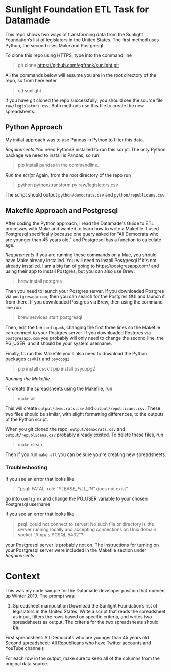 # Sunlight Foundation ETL Task for Datamade

This repo shows two ways of transforming data from the Sunlight Foundation’s list of legislators in the United States.
The first method uses Python, the second uses Make and Postgresql.

To clone this repo using HTTPS, type into the command line

> git clone https://github.com/egfrank/sunlight.git

All the commands below will assume you are in the root directory of the repo, so from here enter
> cd sunlight

if you have git cloned the repo successfully, you should see the source file `raw/legislators.csv`. Both methods use this file to create the new spreadsheets.

## Python Approach
My initial approach was to use Pandas in Python to filter this data. 

*Requirements* You need Python3 installed to run this script. The only Python package we need to install is Pandas, so run
> pip install pandas
in the commandline. 

*Run the script* Again, from the root directory of the repo run
> python python/transform.py raw/legislators.csv

The script should output `python/democrats.csv` and `python/republicans.csv`.


## Makefile Approach and Postgresql

After coding the Python approach, I read the Datamade's Guide to ETL processes with Make and wanted to learn how to write a Makefile. I used Postgresql specifically because one query asked for "All Democrats who are younger than 45 years old," and  Postgresql has a function to calculate age.

*Requirements* If you are running these commands on a Mac, you should have Make already installed. You will need to install Postgresql if it's not already installed. I am a big fan of going to https://postgresapp.com/ and using their app to install Postgres, but you can also use Brew:
> brew install postgres

Then you need to launch your Postgres server. If you downloaded Postgres via `postgresapp.com`, then you can search for the Postgres GUI and launch it from there. If you downloaded Postgres via Brew, then using the command line run
> brew services start postgresql

Then, edit the file `config.mk`, changing the first three lines so the Makefile can connect to your Postgres server. If you downloaded Postgres via  `postgresapp.com` you probably will only need to change the second line, the PG_USER, and it should be your system username.

Finally, to run this Makefile you'll also need to download the Python packages `csvkit` and `psycopg2` 
> pip install csvkit
> pip install psycopg2

*Running the Makefile*

To create the spreadsheets using the Makefile, run
> make all

This will create `output/democrats.csv` and `output/republicans.csv`. These two files should be similar, with slight formatting differences, to the outputs of the Python script.

When you git cloned the repo, `output/democrats.csv` and `output/republicans.csv` probably already existed. To delete these files, run
> make clean

Then if you run `make all` you can be sure you're creating new spreadsheets.



### Troubleshooting

If you see an error that looks like 
> "psql: FATAL:  role "*PLEASE_FILL_IN*" does not exist"

go into `config.mk` and change the PG_USER variable to your chosen Postgresql username

If you see an error that looks like
> psql: could not connect to server: No such file or directory
>    Is the server running locally and accepting
>    connections on Unix domain socket "/tmp/.s.PGSQL.5432"?

your Postgresql server is probably not on. The instructions for turning on your Postgresql server were included in the Makefile section under *Requirements*.



# Context

This was my code sample for the Datamade developer position that opened up Winter 2019. The prompt was:

1. Spreadsheet manipulation
Download the Sunlight Foundation’s list of legislators in the United States. Write a script that reads the spreadsheet as input, filters the rows based on specific criteria, and writes two spreadsheets as output. The criteria for the two spreadsheets should be:

First spreadsheet: All Democrats who are younger than 45 years old
Second spreadsheet: All Republicans who have Twitter accounts and YouTube channels

For each row in the output, make sure to keep all of the columns from the original data source.
